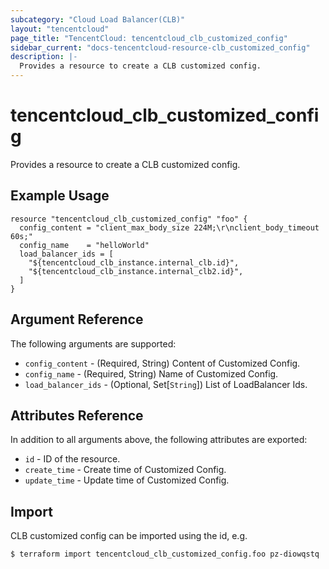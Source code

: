 ```yaml
---
subcategory: "Cloud Load Balancer(CLB)"
layout: "tencentcloud"
page_title: "TencentCloud: tencentcloud_clb_customized_config"
sidebar_current: "docs-tencentcloud-resource-clb_customized_config"
description: |-
  Provides a resource to create a CLB customized config.
---
```


# tencentcloud_clb_customized_config

Provides a resource to create a CLB customized config.

## Example Usage

```hcl
resource "tencentcloud_clb_customized_config" "foo" {
  config_content = "client_max_body_size 224M;\r\nclient_body_timeout 60s;"
  config_name    = "helloWorld"
  load_balancer_ids = [
    "${tencentcloud_clb_instance.internal_clb.id}",
    "${tencentcloud_clb_instance.internal_clb2.id}",
  ]
}
```

## Argument Reference

The following arguments are supported:

* `config_content` - (Required, String) Content of Customized Config.
* `config_name` - (Required, String) Name of Customized Config.
* `load_balancer_ids` - (Optional, Set[`String`]) List of LoadBalancer Ids.

## Attributes Reference

In addition to all arguments above, the following attributes are exported:

* `id` - ID of the resource.
* `create_time` - Create time of Customized Config.
* `update_time` - Update time of Customized Config.


## Import

CLB customized config can be imported using the id, e.g.

```
$ terraform import tencentcloud_clb_customized_config.foo pz-diowqstq
```

